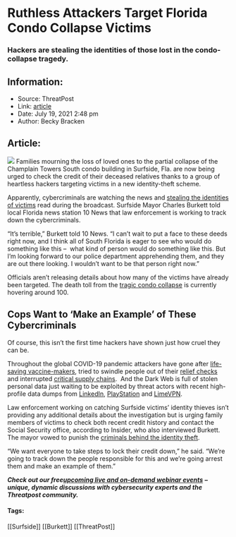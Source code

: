 # Ruthless Attackers Target Florida Condo Collapse Victims
### Hackers are stealing the identities of those lost in the condo-collapse tragedy.

## Information:
+ Source: ThreatPost
+ Link: [article](https://kasperskycontenthub.com/threatpost-global/?p=167917)
+ Date: July 19, 2021  2:48 pm
+ Author: Becky Bracken


## Article:
![](https://media.threatpost.com/wp-content/uploads/sites/103/2021/07/19143849/Surfside-scaled-e1626719952281.jpg)
Families mourning the loss of loved ones to the partial collapse of the Champlain Towers South condo building in Surfside, Fla. are now being urged to check the credit of their deceased relatives thanks to a group of heartless hackers targeting victims in a new identity-theft scheme.


Apparently, cybercriminals are watching the news and [stealing the identities of victims](https://threatpost.com/ps3-players-ban-attacks-gaming/167303/) read during the broadcast. Surfside Mayor Charles Burkett told local Florida news station 10 News that law enforcement is working to track down the cybercriminals.



“It’s terrible,” Burkett told 10 News. “I can’t wait to put a face to these deeds right now, and I think all of South Florida is eager to see who would do something like this –  what kind of person would do something like this. But I’m looking forward to our police department apprehending them, and they are out there looking. I wouldn’t want to be that person right now.”


Officials aren’t releasing details about how many of the victims have already been targeted. The death toll from the [tragic condo collapse](https://threatpost.com/ps3-players-ban-attacks-gaming/167303/) is currently hovering around 100.


**Cops Want to ‘Make an Example’ of These Cybercriminals**
----------------------------------------------------------


Of course, this isn’t the first time hackers have shown just how cruel they can be.


Throughout the global COVID-19 pandemic attackers have gone after [life-saving vaccine-makers](https://threatpost.com/ps3-players-ban-attacks-gaming/167303/), tried to swindle people out of their [relief checks](https://threatpost.com/ps3-players-ban-attacks-gaming/167303/) and interrupted [critical supply chains](https://threatpost.com/ps3-players-ban-attacks-gaming/167303/).  And the Dark Web is full of stolen personal data just waiting to be exploited by threat actors with recent high-profile data dumps from [LinkedIn](https://threatpost.com/ps3-players-ban-attacks-gaming/167303/), [PlayStation](https://threatpost.com/ps3-players-ban-attacks-gaming/167303/) and [LimeVPN](https://threatpost.com/hacked-data-limevpn-dark-web/167492/).


Law enforcement working on catching Surfside victims’ identity thieves isn’t providing any additional details about the investigation but is urging family members of victims to check both recent credit history and contact the Social Security office, according to Insider, who also interviewed Burkett. The mayor vowed to punish the [criminals behind the identity theft](https://www.insider.com/florida-condo-collapse-hackers-reportedly-stole-identities-of-victims-2021-7).


“We want everyone to take steps to lock their credit down,” he said. “We’re going to track down the people responsible for this and we’re going arrest them and make an example of them.”


***Check out our free***[***upcoming live and on-demand webinar events***](https://threatpost.com/category/webinars/) ***– unique, dynamic discussions with cybersecurity experts and the Threatpost community.***




#### Tags:
[[Surfside]] [[Burkett]] [[ThreatPost]]
